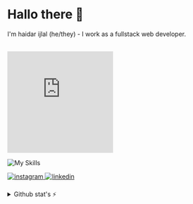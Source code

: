 # Hallo there 👋

I'm haidar ijlal (he/they) - I work as a fullstack web developer.

<br>
<iframe src="https://hackerrank-badge.herokuapp.com/muhamadijlal?s=1" style="border: 0; height: 230px; width: 240px; overflow:hidden;" scrolling="no" frameBorder="0"></iframe>

![My Skills](https://skills.thijs.gg/icons?i=react,laravel,php,tailwind)
<br>

<a href="https://instagram.com/muhamadijlal_" target="_blank">
<img src=https://img.shields.io/badge/instagram-%23000000.svg?&style=for-the-badge&logo=instagram&logoColor=white alt=instagram style="margin-bottom: 5px;" />
</a>
<a href="https://linkedin.com/in/haidar-ijlal-231a93243" target="_blank">
<img src=https://img.shields.io/badge/linkedin-%231E77B5.svg?&style=for-the-badge&logo=linkedin&logoColor=white alt=linkedin style="margin-bottom: 5px;" />
</a>

<br>
<br>

<details>
<summary>Github stat's ⚡</summary>
<br>
<div>
  <img src="https://github-readme-stats.vercel.app/api?username=muhamadijlal&layout=compact&theme=outrun" height="200" />
  <img src="https://github-readme-stats.vercel.app/api/top-langs/?username=muhamadijlal&layout=compact&theme=outrun" height="200"/>
</div>
<!--   [![Top Langs]()](https://github.com/anuraghazra/github-readme-stats) -->
</details>
